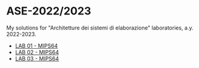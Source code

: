 # ASE-2022/2023
My solutions for "Architetture dei sistemi di elaborazione" laboratories, a.y. 2022-2023.

* [LAB 01 - MIPS64](lab_01)
* [LAB 02 - MIPS64](lab_02)
* [LAB 03 - MIPS64](lab_03)